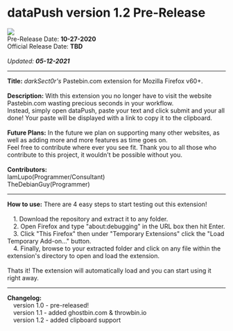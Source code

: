 # dataPush version 1.2 Pre-Release

<img src="ss.png">
<br>
Pre-Release Date: <b>10-27-2020</b><br>
Official Release Date: <b>TBD</b><br><br>
<i>Updated: <b>05-12-2021</b></i>
<hr>
<b>Title:</b> <i>darkSect0r's</i> Pastebin.com extension for Mozilla Firefox v60+.<br>
<br>
<b>Description:</b> With this extension you no longer have to visit the website Pastebin.com wasting precious seconds in your workflow.<br>
Instead, simply open dataPush, paste your text and click submit and your all done! Your paste will be displayed with a link to copy it to the clipboard.<br>
<br>
<b>Future Plans:</b> In the future we plan on supporting many other websites, as well as adding more and more features as time goes on.<br>
Feel free to contribute where ever you see fit. Thank you to all those who contribute to this project, it wouldn't be possible without you.<br>
<br>
<b>Contributors:</b> 
<br>IamLupo(Programmer/Consultant)
<br>TheDebianGuy(Programmer)
<hr>
<b>How to use:</b> There are 4 easy steps to start testing out this extension!<br>
<br>&ensp;&ensp;1. Download the repository and extract it to any folder.
<br>&ensp;&ensp;2. Open Firefox and type "about:debugging" in the URL box then hit Enter.
<br>&ensp;&ensp;3. Click "This Firefox" then under "Temporary Extensions" click the "Load Temporary Add-on..." button.
<br>&ensp;&ensp;4. Finally, browse to your extracted folder and click on any file within the extension's directory to open and load the extension.
<br><br>Thats it! The extension will automatically load and you can start using it right away.
<hr>
<b>Changelog:</b>
<br>&ensp;&ensp;version 1.0 - pre-released!
<br>&ensp;&ensp;version 1.1 - added ghostbin.com & throwbin.io
<br>&ensp;&ensp;version 1.2 - added clipboard support
